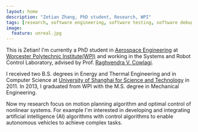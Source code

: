 ```yaml
---
layout: home
description: "Zetian Zhang, PhD student, Research, WPI"
tags: [research, software engineering, software testing, software debugging]
image:
  feature: unreal.jpg
---
```


This is Zetian! I'm currently a PhD student in [Aerospace Engineering](https://www.wpi.edu/academics/departments/aerospace-engineering) at [Worcester Polytechnic Institute(WPI)](https://www.wpi.edu) and working in the Systems and Robot Control Laboratory, advised by Prof. [Raghvendra V. Cowlagi](https://users.wpi.edu/~rvcowlagi/).

I received two B.S. degrees in Energy and Thermal Engineering and in Computer Science at [University of Shanghai for Science and Technology](http://www.usst.edu.cn) in 2011. In 2013, I graduated from WPI with the M.S. degree in Mechanical Engineering.

Now my research focus on motion planning algorithm and optimal control of nonlinear systems. For example I'm interested in developing and integrating artificial intelligence (AI) algorithms with control algorithms to enable autonomous vehicles to achieve complex tasks. 

<!--[ASE'13](publications/ase2013)-->
<!--[ASE'14](publications/ase2014)-->

